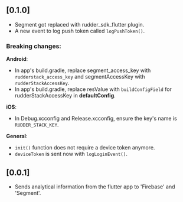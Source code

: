 ## [0.1.0]
- Segment got replaced with rudder_sdk_flutter plugin.
- A new event to log push token called `logPushToken()`.

### Breaking changes:
**Android**:
- In app's build.gradle, replace segment_access_key with `rudderstack_access_key` and segmentAccessKey with `rudderStackAccessKey`.
- In app's build.gradle, replace resValue with `buildConfigField` for rudderStackAccessKey in **defaultConfig**.

**iOS**:
- In Debug.xcconfig and Release.xcconfig, ensure the key's name is `RUDDER_STACK_KEY`.

**General**:
- `init()` function does not require a device token anymore.
- `deviceToken` is sent now with `logLoginEvent()`.

## [0.0.1]

* Sends analytical information from the flutter app to 'Firebase' and 'Segment'.
